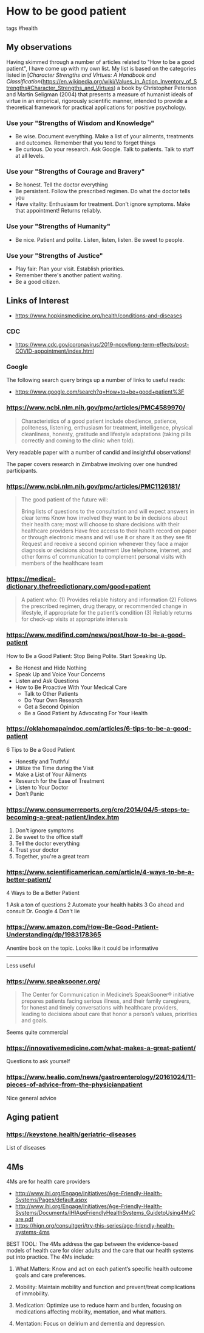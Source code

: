 # How to be good patient

tags #health

## My observations

Having skimmed through a number of articles related to "How to be a good patient", I have come up with my own list. My list is based on the categories listed in [_Character Strengths and Virtues: A Handbook and Classification_(https://en.wikipedia.org/wiki/Values_in_Action_Inventory_of_Strengths#Character_Strengths_and_Virtues) a book by Christopher Peterson and Martin Seligman (2004) that presents a measure of humanist ideals of virtue in an empirical, rigorously scientific manner, intended to provide a theoretical framework for practical applications for positive psychology.


### Use your "Strengths of Wisdom and Knowledge"

* Be wise. Document everything. Make a list of your ailments, treatments and outcomes. Remember that you tend to forget things
* Be curious. Do your research. Ask Google. Talk to patients. Talk to staff at all levels.


### Use your "Strengths of Courage and Bravery"

* Be honest. Tell the doctor everything
* Be persistent. Follow the prescribed regimen. Do what the doctor tells you
* Have vitality: Enthusiasm for treatment. Don't ignore symptoms. Make that appointment! Returns reliably.

### Use your "Strengths of Humanity"

* Be nice. Patient and polite. Listen, listen, listen. Be sweet to people.

### Use your "Strengths of Justice"

* Play fair: Plan your visit. Establish priorities.
* Remember there's another patient waiting.
* Be a good citizen.



## Links of Interest

* https://www.hopkinsmedicine.org/health/conditions-and-diseases

### CDC

* https://www.cdc.gov/coronavirus/2019-ncov/long-term-effects/post-COVID-appointment/index.html

### Google

The following search query brings up a number of links to useful reads:

* https://www.google.com/search?q=How+to+be+good+patient%3F

### https://www.ncbi.nlm.nih.gov/pmc/articles/PMC4589970/

> Characteristics of a good patient include obedience, patience, politeness, listening, enthusiasm for treatment, intelligence, physical cleanliness, honesty, gratitude and lifestyle adaptations (taking pills correctly and coming to the clinic when told).

Very readable paper with a number of candid and insightful observations!

The paper covers research in Zimbabwe involving over one hundred participants.

### https://www.ncbi.nlm.nih.gov/pmc/articles/PMC1126181/

>The good patient of the future will:
>
>Bring lists of questions to the consultation and will expect answers in clear terms
>Know how involved they want to be in decisions about their health care; most will choose to share decisions with their healthcare providers
>Have free access to their health record on paper or through electronic means and will use it or share it as they see fit
>Request and receive a second opinion whenever they face a major diagnosis or decisions about treatment
>Use telephone, internet, and other forms of communication to complement personal visits with members of the healthcare team


### https://medical-dictionary.thefreedictionary.com/good+patient

>A patient who:
>(1) Provides reliable history and information
>(2) Follows the prescribed regimen, drug therapy, or recommended change in lifestyle, if appropriate for the patient’s condition
>(3) Reliably returns for check-up visits at appropriate intervals

### https://www.medifind.com/news/post/how-to-be-a-good-patient

How to Be a Good Patient: Stop Being Polite. Start Speaking Up.

* Be Honest and Hide Nothing
* Speak Up and Voice Your Concerns
* Listen and Ask Questions
* How to Be Proactive With Your Medical Care
  * Talk to Other Patients
  * Do Your Own Research
  * Get a Second Opinion
  * Be a Good Patient by Advocating For Your Health

### https://oklahomapaindoc.com/articles/6-tips-to-be-a-good-patient

6 Tips to Be a Good Patient

* Honestly and Truthful
* Utilize the Time during the Visit
* Make a List of Your Ailments
* Research for the Ease of Treatment
* Listen to Your Doctor
* Don’t Panic

### https://www.consumerreports.org/cro/2014/04/5-steps-to-becoming-a-great-patient/index.htm

1. Don't ignore symptoms
2. Be sweet to the office staff
3. Tell the doctor everything
4. Trust your doctor
5. Together, you're a great team

### https://www.scientificamerican.com/article/4-ways-to-be-a-better-patient/

4 Ways to Be a Better Patient

1 Ask a ton of questions
2 Automate your health habits
3 Go ahead and consult Dr. Google
4 Don't lie

### https://www.amazon.com/How-Be-Good-Patient-Understanding/dp/1983178365

Anentire book on the topic. Looks like it could be informative


***

Less useful

### https://www.speaksooner.org/

> The Center for Communication in Medicine’s SpeakSooner® initiative prepares patients facing serious illness, and their family caregivers, for honest and timely conversations with healthcare providers, leading to decisions about care that honor a person’s values, priorities and goals.

Seems quite commercial

### https://innovativemedicine.com/what-makes-a-great-patient/

Questions to ask yourself

### https://www.healio.com/news/gastroenterology/20161024/11-pieces-of-advice-from-the-physicianpatient

Nice general advice


## Aging patient

### https://keystone.health/geriatric-diseases

List of diseases


## 4Ms

4Ms are for health care providers

* http://www.ihi.org/Engage/Initiatives/Age-Friendly-Health-Systems/Pages/default.aspx
* http://www.ihi.org/Engage/Initiatives/Age-Friendly-Health-Systems/Documents/IHIAgeFriendlyHealthSystems_GuidetoUsing4MsCare.pdf
* https://hign.org/consultgeri/try-this-series/age-friendly-health-systems-4ms


BEST TOOL: The 4Ms address the gap between the evidence-based models of health care for older adults and the care that our health systems put into practice. The 4Ms include:

1. What Matters: Know and act on each patient’s specific health outcome goals and care preferences.

2. Mobility: Maintain mobility and function and prevent/treat complications of immobility.

3. Medication: Optimize use to reduce harm and burden, focusing on medications affecting mobility, mentation, and what matters.

4. Mentation: Focus on delirium and dementia and depression.
